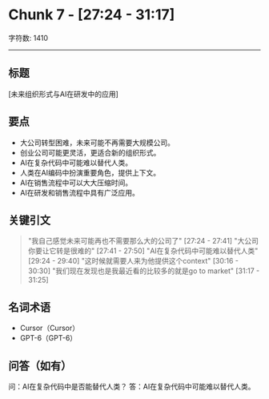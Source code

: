 # Chunk 7 - [27:24 - 31:17]

字符数: 1410

---

## 标题
[未来组织形式与AI在研发中的应用]

## 要点
- 大公司转型困难，未来可能不再需要大规模公司。
- 创业公司可能更灵活，更适合新的组织形式。
- AI在复杂代码中可能难以替代人类。
- 人类在AI编码中扮演重要角色，提供上下文。
- AI在销售流程中可以大大压缩时间。
- AI在研发和销售流程中具有广泛应用。

## 关键引文
> "我自己感觉未来可能再也不需要那么大的公司了" [27:24 - 27:41]
> "大公司你要让它转是很难的" [27:41 - 27:50]
> "AI在复杂代码中可能难以替代人类" [29:24 - 29:40]
> "这时候就需要人来为他提供这个context" [30:16 - 30:30]
> "我们现在发现也是我最近看的比较多的就是go to market" [31:17 - 31:25]

## 名词术语
- Cursor（Cursor）
- GPT-6（GPT-6）

## 问答（如有）
问：AI在复杂代码中是否能替代人类？
答：AI在复杂代码中可能难以替代人类。